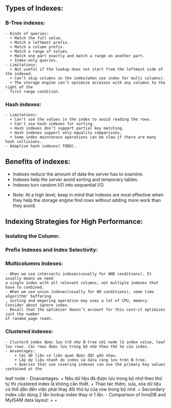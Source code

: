 ## Types of Indexes:
### B-Tree indexes:
    - Kinds of queries: 
      + Match the full value.
      + Match a leftmost prefix.
      + Match a column prefix.
      + Match a range of values.
      + Match one part exactly and match a range on another part.
      + Index-only queries.
    - Limitations: 
      + Not useful if the lookup does not start from the leftmost side of the indexed.
      + Can’t skip columns in the index(when use index for multi columns).
      + The storage engine can’t optimize accesses with any columns to the right of the
      first range condition.
### Hash indexes:
    - Limitations:
      + Can't use the values in the index to avoid reading the rows.
      + Can't use hash indexes for sorting.
      + Hash indexes don’t support partial key matching.
      + Hash indexes support only equality comparisons.
      + Some index maintenace operations can be slow if there are many hash collisions.
    - Adaptive hash indexes( TODO).
## Benefits of indexes:
  - Indexes reduce the amount of data the server has to examine.
  - Indexes help the server avoid sorting and temporary tables.
  - Indexes turn random I/O into sequential I/O.
  * Note: At a high level, keep in mind that indexes are most effective when they help 
  the storage engine find rows without adding more work than they avoid.
## Indexing Strategies for High Performance:
### Isolating the Column:
### Prefix Indexes and Index Selectivity:
### Multicolumns Indexes:
    - When we use intersects indexes(usually for AND conditions). It usually means we need 
    a single index with all relevant columns, not multiple indexes that have to conbined.
    - When we use union indexes(usually for OR conditions), some time algorithm' buffering
    , sorting and megering operation may uses a lot of CPU, memory. Consider about ignore index.
    - Recall that the optimizer doesn’t account for this cost—it optimizes just the number
    of random page reads.
### Clustered indexes:
    - Clusterd index được lưu trữ như B-tree với node là index value, leaf lưu rows. Các rows được lưu trong bộ nhớ theo thứ tự của index.
    - Anvantages:
        + Các dữ liệu có liên quan được đặt gần nhau.
        + Lấy dự liệu nhanh do index và data cùng lưu trên B-tree.
        + Queries that use covering indexes can use the primary key values contained at the
leaf node
    - Disavantages:
        + Nếu dữ liệu đã được lưu trong bộ nhớ theo thứ tự thì clustered index là không cần thiết.
        + Thao tác thêm, sửa, xóa dữ liệu có thể dẫn đến việc phải thay đổi thứ tự của row trong bộ nhớ.
        + Secondary index cần dùng 2 lần lockup index thay vì 1 lần.
    - Comparison of InnoDB and MyISAM data layout:
        + 
        + 

